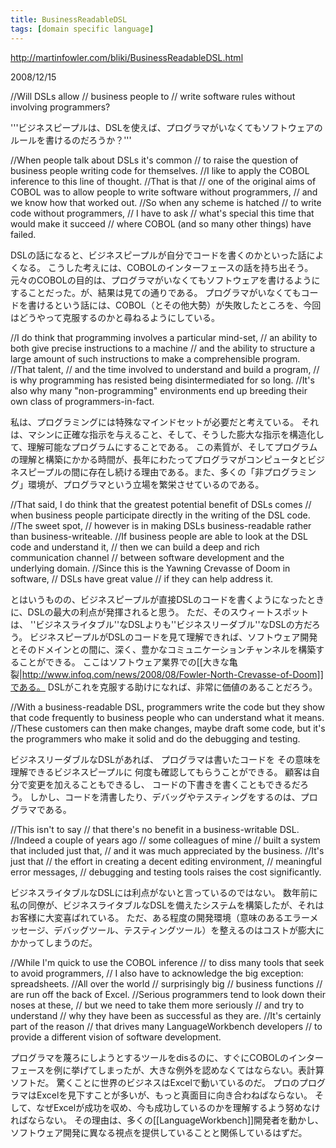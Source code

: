 ```yaml
---
title: BusinessReadableDSL
tags: [domain specific language]
---
```


http://martinfowler.com/bliki/BusinessReadableDSL.html

2008/12/15

//Will DSLs allow 
//	business people to 
//		write software rules without involving programmers?

'''ビジネスピープルは、DSLを使えば、プログラマがいなくてもソフトウェアのルールを書けるのだろうか？'''

//When people talk about DSLs it's common 
//	to raise the question of business people writing code for themselves. 
//I like to apply the COBOL inference to this line of thought. 
//That is that 
//	one of the original aims of COBOL was to allow people to write software without programmers, 
//	and we know how that worked out. 
//So when any scheme is hatched 
//	to write code without programmers, 
//	I have to ask 
//		what's special this time that would make it succeed 
//			where COBOL (and so many other things) have failed.

DSLの話になると、ビジネスピープルが自分でコードを書くのかといった話によくなる。
こうした考えには、COBOLのインターフェースの話を持ち出そう。
元々のCOBOLの目的は、プログラマがいなくてもソフトウェアを書けるようにすることだった。が、結果は見ての通りである。
プログラマがいなくてもコードを書けるという話には、COBOL（とその他大勢）が失敗したところを、今回はどうやって克服するのかと尋ねるようにしている。

//I do think that programming involves a particular mind-set, 
//	an ability to both give precise instructions to a machine 
//		and the ability to structure a large amount of such instructions to make a comprehensible program. 
//That talent, 
//	and the time involved to understand and build a program, 
//	is why programming has resisted being disintermediated for so long. 
//It's also why many "non-programming" environments end up breeding their own class of programmers-in-fact.

私は、プログラミングには特殊なマインドセットが必要だと考えている。
それは、マシンに正確な指示を与えること、そして、そうした膨大な指示を構造化して、理解可能なプログラムにすることである。
この素質が、そしてプログラムの理解と構築にかかる時間が、長年にわたってプログラマがコンピュータとビジネスピープルの間に存在し続ける理由である。また、多くの「非プログラミング」環境が、プログラマという立場を繁栄させているのである。

//That said, I do think that the greatest potential benefit of DSLs comes 
//	when business people participate directly in the writing of the DSL code. //The sweet spot, 
//	however is in making DSLs business-readable rather than business-writeable. 
//If business people are able to look at the DSL code and understand it, 
//	then we can build a deep and rich communication channel 
//		between software development and the underlying domain. 
//Since this is the Yawning Crevasse of Doom in software, 
//	DSLs have great value 
//		if they can help address it.

とはいうものの、ビジネスピープルが直接DSLのコードを書くようになったときに、DSLの最大の利点が発揮されると思う。
ただ、そのスウィートスポットは、
''ビジネスライタブル''なDSLよりも''ビジネスリーダブル''なDSLの方だろう。
ビジネスピープルがDSLのコードを見て理解できれば、ソフトウェア開発とそのドメインとの間に、深く、豊かなコミュニケーションチャンネルを構築することができる。
ここはソフトウェア業界での[[大きな亀裂|http://www.infoq.com/news/2008/08/Fowler-North-Crevasse-of-Doom]]である。
DSLがこれを克服する助けになれば、非常に価値のあることだろう。

//With a business-readable DSL, programmers write the code but they show that code frequently to business people who can understand what it means. 
//These customers can then make changes, maybe draft some code, but it's the programmers who make it solid and do the debugging and testing.

ビジネスリーダブルなDSLがあれば、
プログラマは書いたコードを
その意味を理解できるビジネスピープルに
何度も確認してもらうことができる。
顧客は自分で変更を加えることもできるし、
コードの下書きを書くこともできるだろう。
しかし、コードを清書したり、デバッグやテスティングをするのは、プログラマである。

//This isn't to say 
//	that there's no benefit in a business-writable DSL. 
//Indeed a couple of years ago 
//	some colleagues of mine 
//		built a system that included just that, 
//	and it was much appreciated by the business. 
//It's just that 
//	the effort in creating a decent editing environment, 
//	meaningful error messages, 
//	debugging and testing tools raises the cost significantly.

ビジネスライタブルなDSLには利点がないと言っているのではない。
数年前に私の同僚が、ビジネスライタブルなDSLを備えたシステムを構築したが、それはお客様に大変喜ばれている。
ただ、ある程度の開発環境（意味のあるエラーメッセージ、デバッグツール、テスティングツール）を整えるのはコストが膨大にかかってしまうのだ。

//While I'm quick to use the COBOL inference 
//	to diss many tools that seek to avoid programmers, 
//	I also have to acknowledge the big exception: spreadsheets. 
//All over the world 
//	surprisingly big 
//	business functions 
//		are run off the back of Excel. 
//Serious programmers tend to look down their noses at these, 
//	but we need to take them more seriously 
//		and try to understand 
//			why they have been as successful as they are. 
//It's certainly part of the reason 
//	that drives many LanguageWorkbench developers 
//		to provide a different vision of software development. 

プログラマを蔑ろにしようとするツールをdisるのに、すぐにCOBOLのインターフェースを例に挙げてしまったが、大きな例外を認めなくてはならない。表計算ソフトだ。
驚くことに世界のビジネスはExcelで動いているのだ。
プロのプログラマはExcelを見下すことが多いが、もっと真面目に向き合わねばならない。
そして、なぜExcelが成功を収め、今も成功しているのかを理解するよう努めなければならない。
その理由は、多くの[[LanguageWorkbench]]開発者を動かし、
ソフトウェア開発に異なる視点を提供していることと関係しているはずだ。
